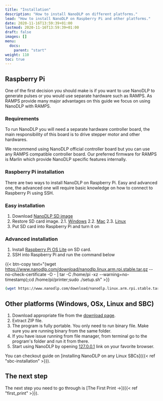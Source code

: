```yaml
---
title: "Installation"
description: "How to install NanoDLP on different platforms."
lead: "How to install NanoDLP on Raspberry Pi and other platforms."
date: 2020-11-16T13:59:39+01:00
lastmod: 2020-11-16T13:59:39+01:00
draft: false
images: []
menu:
  docs:
    parent: "start"
weight: 110
toc: true
---
```


## Raspberry Pi

One of the first decision you should make is if you want to use NanoDLP to generate pulses or you would use separate hardware such as RAMPS. As RAMPS provide many major advantages on this guide we focus on using NanoDLP with RAMPS.

### Requirements

To run NanoDLP you will need a separate hardware controller board, the main responsibility of this board is to drive stepper motor and other hardwares.

We recommend using NanoDLP official controller board but you can use any RAMPS compatible controller board. Our preferred firmware for RAMPS is Marlin which provide NanoDLP specific features internally.

### Raspberry Pi installation

There are two ways to install NanoDLP on Raspberry Pi. Easy and advanced one, the advanced one will require basic knowledge on how to connect to Raspberry Pi using SSH.

### Easy installation

1. Download [NanoDLP SD image](https://www.nanodlp.com/nanodlp.img.gz)
2. Restore SD card image. 
2.1. [Windows](https://www.raspberrypi.org/documentation/installation/installing-images/windows.md)
2.2. [Mac](https://www.raspberrypi.org/documentation/installation/installing-images/mac.md)
2.3. [Linux](https://www.raspberrypi.org/documentation/installation/installing-images/linux.md)
3. Put SD card into Raspberry Pi and turn it on

### Advanced installation

1. Install [Raspberry Pi OS Lite](https://www.raspberrypi.org/software/operating-systems/#raspberry-pi-os-32-bit) on SD card.
2. SSH into Raspberry Pi and run the command below

{{< btn-copy text="(wget https://www.nanodlp.com/download/nanodlp.linux.arm.rpi.stable.tar.gz --no-check-certificate -O - | tar -C /home/pi -xz --warning=no-timestamp);cd /home/pi/printer;sudo ./setup.sh" >}}

```bash
(wget https://www.nanodlp.com/download/nanodlp.linux.arm.rpi.stable.tar.gz --no-check-certificate -O - | tar -C /home/pi -xz --warning=no-timestamp);cd /home/pi/printer;sudo ./setup.sh
```

## Other platforms (Windows, OSx, Linux and SBC)

1. Download appropriate file from the [download page](https://www.nanodlp.com/nanodlp-download/).
2. Extract ZIP file.
3. The program is fully portable. You only need to run binary file. Make sure you are running binary from the same folder.
4. If you have issue running from file manager, from terminal go to the program's folder and run it from there.
5. Start using NanoDLP by opening [127.0.0.1](http://127.0.0.1:8080) link on your favorite browser.

You can checkout guide on [installing NanoDLP on any Linux SBCs]({{< ref "sbc-installation" >}}).

## The next step

The next step you need to go through is [The First Print →]({{< ref "first_print" >}}).
